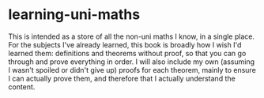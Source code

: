 # learning-uni-maths
This is intended as a store of all the non-uni maths I know, in a single place.
For the subjects I've already learned, this book is broadly how I wish I'd
learned them: definitions and theorems without proof, so that you can go through
and prove everything in order. I will also include my own (assuming I wasn't
spoiled or didn't give up) proofs for each theorem, mainly to ensure I can
actually prove them, and therefore that I actually understand the content.
